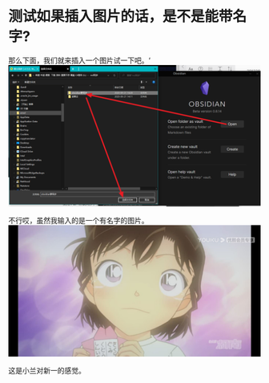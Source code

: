 # 测试如果插入图片的话，是不是能带名字?

那么下面，我们就来插入一个图片试一下吧。‘
![Image](./image_picker2203278012711364025.jpg)


不行哎，虽然我输入的是一个有名字的图片。
![Image](./image_picker7305633388569445167.jpg)

这是小兰对新一的感觉。